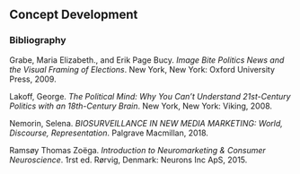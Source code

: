 ## Concept Development

### Bibliography
Grabe, Maria Elizabeth., and Erik Page Bucy. *Image Bite Politics News and the Visual Framing of Elections*. New York, New York: Oxford University Press, 2009.

Lakoff, George. *The Political Mind: Why You Can’t Understand 21st-Century Politics with an 18th-Century Brain*. New York, New York: Viking, 2008.

Nemorin, Selena. *BIOSURVEILLANCE IN NEW MEDIA MARKETING: World, Discourse, Representation*. Palgrave Macmillan, 2018.

Ramsøy Thomas Zoëga. *Introduction to Neuromarketing & Consumer Neuroscience*. 1rst ed. Rørvig, Denmark: Neurons Inc ApS, 2015.
